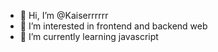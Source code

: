 - 👋 Hi, I’m @Kaiserrrrrr
- 👀 I’m interested in frontend and backend web
- 🌱 I’m currently learning javascript

<!---
Kaiserrrrrr/Kaiserrrrrr is a ✨ special ✨ repository because its `README.md` (this file) appears on your GitHub profile.
You can click the Preview link to take a look at your changes.
--->

